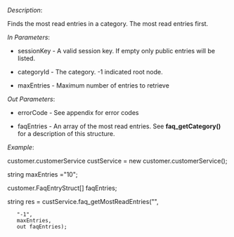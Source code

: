 <properties date="2016-06-24"
SortOrder="113"
/>

*Description*:

Finds the most read entries in a category. The most read entries first.

 

*In Parameters*:

* sessionKey            - A valid session key. If empty only public entries will be listed.

* categoryId - The category. -1 indicated root node.

* maxEntries            - Maximum number of entries to retrieve

 

*Out Parameters*:

* errorCode  - See appendix for error codes

* faqEntries  - An array of the most read entries. See **faq\_getCategory()** for a description of this structure.

 

*Example*:

customer.customerService custService = new customer.customerService();

string maxEntries ="10";

customer.FaqEntryStruct\[\] faqEntries;

string res = custService.faq\_getMostReadEntries("",

       "-1",
       maxEntries,
       out faqEntries);
